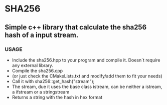 # SHA256
## Simple c++ library that calculate the sha256 hash of a input stream. 
### USAGE
- Include the sha256.hpp to your program and compile it. Doesn´t require any external library.
- Compile the sha256.cpp
- (or just check the CMakeLists.txt and modify/add them to fit your needs)
- Call it with sha256::get_hash("stream");
- The stream, due it uses the base class istream, can be neither a istream, a ifstream or a stringstream
- Returns a string with the hash in hex format
